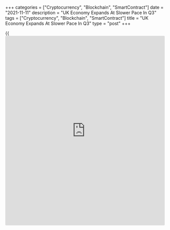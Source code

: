 +++
categories = ["Cryptocurrency", "Blockchain", "SmartContract"]
date = "2021-11-11"
description = "UK Economy Expands At Slower Pace In Q3"
tags = ["Cryptocurrency", "Blockchain", "SmartContract"]
title = "UK Economy Expands At Slower Pace In Q3"
type = "post"
+++

{{<iframe id="large-banner" src="https://www.bounty.group/#slide=1.0" width="100%" height="600" scrolling="no" style="border: 0px solid rgb(216, 221, 230); border-radius: 3px;">}}

The UK [economy][1] expanded at a slower pace in the third quarter, the
Office for National Statistics said Thursday.

Gross domestic product grew 1.3 percent sequentially in the third
quarter, but weaker than the 5.5 percent expansion seen in the previous
quarter. Nonetheless, this was the second consecutive growth.

The largest contributors to the increase were from hospitality, arts and
recreation.  
The level of GDP was 2.1 percent below where it was before the
[coronavirus][2] pandemic at the end of 2019.

On a monthly basis, GDP growth improved to 0.6 percent from revised 0.2
percent in August. The rate also exceeded the economists' forecast of
0.4 percent.

Industrial output grew 0.8 percent in the third quarter driven by the
26.3 percent increase in mining and quarrying.

At the same time, there was a 0.3 percent decline in manufacturing
output. The manufacture of motor vehicles decreased 8.2 percent in
September, the largest fall since last May.

Construction output fell 1.5 percent in the third quarter, after four
consecutive quarterly increases. Services output grew 1.6 percent, after
expanding 6.5 percent in the second quarter.

For comments and feedback [contact](https://www.playgroundfx.com/contact/): editorial@rtt[news](https://www.letsplayfx.com/blog/forex-news-website/).com

[Economic News][1]

 **What parts of the world are seeing the best (and worst) economic
performances lately? Click[here][3] to check out our [Econ Scorecard][3]
and find out! See up-to-the-moment [ranking](https://www.playgroundfx.com/blog/crypto-exchange-ranking/)s for the best and worst
performers in [GDP][4], [unemployment rate][5], [inflation][6] and much
more.**

   1. www.rtt[news](https://www.letsplayfx.com/blog/forex-news-website/).com/Content/EconomicNews.aspx
   2. www.rtt[news](https://www.letsplayfx.com/blog/forex-news-website/).com/list/coronavirus.aspx
   3. www.rtt[news](https://www.letsplayfx.com/blog/forex-news-website/).com/economic-scorecard/world-rank/industrial-production/highest-performance.aspx
   4. www.rtt[news](https://www.letsplayfx.com/blog/forex-news-website/).com/economic-scorecard/world-rank/GDP/highest-performance.aspx
   5. www.rtt[news](https://www.letsplayfx.com/blog/forex-news-website/).com/economic-scorecard/world-rank/unemployment-rate/lowest-performance.aspx
   6. www.rtt[news](https://www.letsplayfx.com/blog/forex-news-website/).com/economic-scorecard/world-rank/CPI/highest-performance.aspx